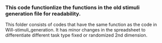 ### This code functionlize the functions in the old stimuli generation file for readability.
This folder consists of codes that have the same function as the code in Will-stimuli_generation. 
It has minor changes in the spreadsheet to differentiate different task type fixed or randomized 2nd dimension.
